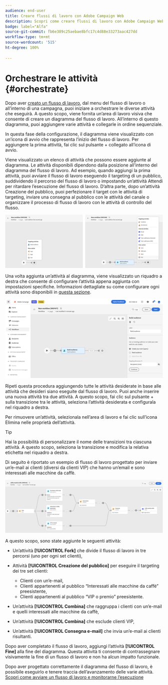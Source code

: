 ```yaml
---
audience: end-user
title: Creare flussi di lavoro con Adobe Campaign Web
description: Scopri come creare flussi di lavoro con Adobe Campaign Web
badge: label="Alfa"
source-git-commit: fb6e389c25aebae8bfc17c4d88e33273aac427dd
workflow-type: tm+mt
source-wordcount: '515'
ht-degree: 100%

---
```



# Orchestrare le attività {#orchestrate}

Dopo aver [creato un flusso di lavoro](create-workflow.md), dal menu del flusso di lavoro o all’interno di una campagna, puoi iniziare a orchestrare le diverse attività che eseguirà. A questo scopo, viene fornita un’area di lavoro visiva che consente di creare un diagramma del flusso di lavoro. All’interno di questo diagramma, puoi aggiungere varie attività e collegarle in ordine sequenziale.

In questa fase della configurazione, il diagramma viene visualizzato con un’icona di avvio che rappresenta l’inizio del flusso di lavoro. Per aggiungere la prima attività, fai clic sul pulsante + collegato all’icona di avvio.

Viene visualizzato un elenco di attività che possono essere aggiunte al diagramma. Le attività disponibili dipendono dalla posizione all’interno del diagramma del flusso di lavoro. Ad esempio, quando aggiungi la prima attività, puoi avviare il flusso di lavoro eseguendo il targeting di un pubblico, suddividendo il percorso del flusso di lavoro o impostando un’attività Attendi per ritardare l’esecuzione del flusso di lavoro. D’altra parte, dopo un’attività Creazione del pubblico, puoi perfezionare il target con le attività di targeting, inviare una consegna al pubblico con le attività del canale o organizzare il processo di flusso di lavoro con le attività di controllo del flusso.

![](assets/workflow-start.png)

Una volta aggiunta un’attività al diagramma, viene visualizzato un riquadro a destra che consente di configurare l’attività appena aggiunta con impostazioni specifiche. Informazioni dettagliate su come configurare ogni attività sono disponibili in [questa sezione](activities/about-activities.md).

![](assets/workflow-configure-activities.png)

Ripeti questa procedura aggiungendo tutte le attività desiderate in base alle attività che desideri siano eseguite dal flusso di lavoro. Puoi anche inserire una nuova attività tra due attività. A questo scopo, fai clic sul pulsante + sulla transizione tra le attività, seleziona l’attività desiderata e configurala nel riquadro a destra.

Per rimuovere un’attività, selezionala nell’area di lavoro e fai clic sull’icona Elimina nelle proprietà dell’attività.

>[!TIP]
>
>Hai la possibilità di personalizzare il nome delle transizioni tra ciascuna attività. A questo scopo, seleziona la transizione e modifica la relativa etichetta nel riquadro a destra.

Di seguito è riportato un esempio di flusso di lavoro progettato per inviare un’e-mail ai clienti (diversi da clienti VIP) che hanno un’email e sono interessati alle macchine da caffè.

![](assets/workflow-example.png)

A questo scopo, sono state aggiunte le seguenti attività:

* Un’attività **[!UICONTROL Fork]** che divide il flusso di lavoro in tre percorsi (uno per ogni set clienti),
* Attività **[!UICONTROL Creazione del pubblico]** per eseguire il targeting dei tre set clienti:

   * Clienti con un’e-mail,
   * Clienti appartenenti al pubblico “Interessati alle macchine da caffè” preesistente,
   * Clienti appartenenti al pubblico “VIP o premio” preesistente.

* Un’attività **[!UICONTROL Combina]** che raggruppa i clienti con un’e-mail e quelli interessati alle macchine da caffè,
* Un’attività **[!UICONTROL Combina]** che esclude clienti VIP,
* Un’attività **[!UICONTROL Consegna e-mail]** che invia un’e-mail ai clienti risultanti.

Dopo aver completato il flusso di lavoro, aggiungi l’attività **[!UICONTROL Fine]** alla fine del diagramma. Questa attività ti consente di contrassegnare visivamente la fine di un flusso di lavoro e non ha alcun impatto funzionale.

Dopo aver progettato correttamente il diagramma del flusso di lavoro, è possibile eseguirlo e tenere traccia dell’avanzamento delle varie attività. [Scopri come avviare un flusso di lavoro e monitorarne l’esecuzione](start-monitor-workflows.md)

